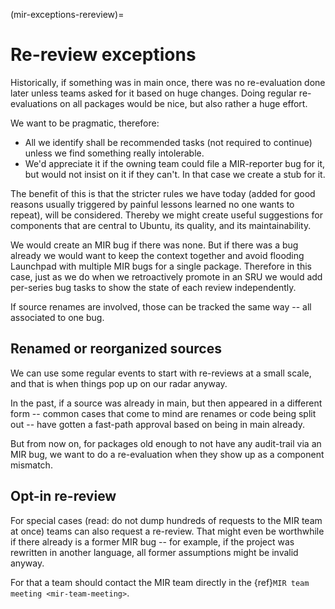 (mir-exceptions-rereview)=
# Re-review exceptions

Historically, if something was in main once, there was no re-evaluation done
later unless teams asked for it based on huge changes. Doing regular
re-evaluations on all packages would be nice, but also rather a huge effort.

We want to be pragmatic, therefore:
- All we identify shall be recommended tasks (not required to continue) unless
  we find something really intolerable.
- We'd appreciate it if the owning team could file a MIR-reporter bug for it,
  but would not insist on it if they can't. In that case we create a stub for it.

The benefit of this is that the stricter rules we have today (added for
good reasons usually triggered by painful lessons learned no one wants to
repeat), will be considered. Thereby we might create useful suggestions for
components that are central to Ubuntu, its quality, and its maintainability.

We would create an MIR bug if there was none. But if there was a bug already
we would want to keep the context together and avoid flooding Launchpad with
multiple MIR bugs for a single package. Therefore in this case, just
as we do when we retroactively promote in an SRU we would add per-series bug
tasks to show the state of each review independently.

If source renames are involved, those can be tracked the same way -- all
associated to one bug.


## Renamed or reorganized sources

We can use some regular events to start with re-reviews at a small scale,
and that is when things pop up on our radar anyway.

In the past, if a source was already in main, but then appeared in a different
form -- common cases that come to mind are renames or code being split out --
have gotten a fast-path approval based on being in main already.

But from now on, for packages old enough to not have any audit-trail via an MIR
bug, we want to do a re-evaluation when they show up as a component mismatch.


## Opt-in re-review

For special cases (read: do not dump hundreds of requests to the MIR team at
once) teams can also request a re-review. That might even be worthwhile if
there already is a former MIR bug -- for example, if the project was rewritten
in another language, all former assumptions might be invalid anyway.

For that a team should contact the MIR team directly in the
{ref}`MIR team meeting <mir-team-meeting>`.
